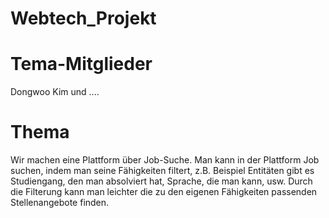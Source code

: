 # Webtech_Projekt

# Tema-Mitglieder 
Dongwoo Kim
und ....

# Thema 
Wir machen eine Plattform über Job-Suche.
Man kann in der Plattform Job suchen, indem man seine Fähigkeiten filtert,
z.B. Beispiel Entitäten gibt es Studiengang, den man absolviert hat, Sprache, die man kann, usw.
Durch die Filterung kann man leichter die zu den eigenen Fähigkeiten passenden Stellenangebote finden.  

